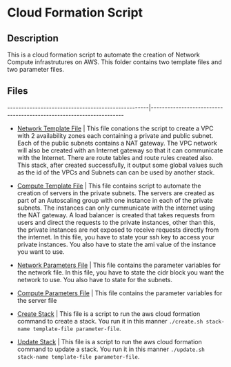 # Cloud Formation Script

## Description

This is a cloud formation script to automate the creation of Network Compute infrastrutures on AWS.
This folder contains two template files and two parameter files.

## Files

---------------------------------------------------|--------------------------------------------------------------------

- [Network Template File](./altschool-network.yml) | This file conations the script to create a VPC with 2 availability zones each containing a private and public subnet. Each of the public subnets contains a NAT gateway. The VPC network will also be created with an Internet gateway so that it can communicate with the Internet. There are route tables and route rules created also. This stack, after created successfully, it output some global values such as the id of the VPCs and Subnets can can be used by another stack.

- [Compute Template File](./altschool-server.yml) | This file contains script to automate the creation of servers in the private subnets. The servers are created as part of an Autoscaling group with one instance in each of the private subnets. The instances can only cummunicate with the internet using the NAT gateway. A load balancer is created that takes requests from users and direct the requests to the private instances, other than this, the private instances are not exposed to receive requests directly from the internet. In this file, you have to state your ssh key to access your private instances. You also have to state the ami value of the instance you want to use.

- [Network Parameters File](./altschool-network-parameters.json) | This file contains the parameter variables for the network file. In this file, you have to state the cidr block you want the network to use. You also have to state for the subnets.

- [Compute Parameters File](./altschool-servers-parameters.json) | This file contains the parameter variables for the server file

- [Create Stack](./create.sh) | This file is a script to run the aws cloud formation command to create a stack. You run it in this manner `./create.sh stack-name template-file parameter-file`.

- [Update Stack](./update.sh) | This file is a script to run the aws cloud formation command to update a stack. You run it in this manner `./update.sh stack-name template-file parameter-file`.
